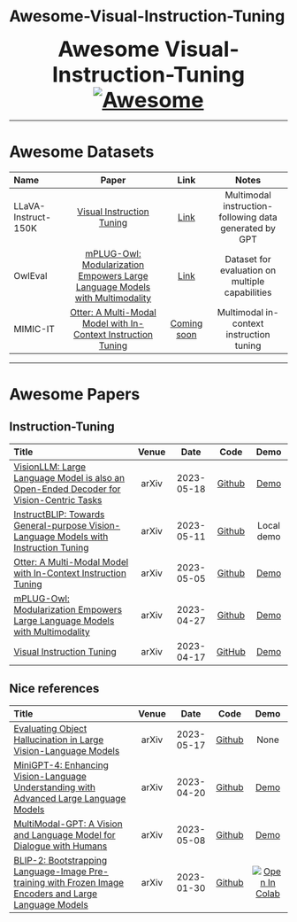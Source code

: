 # Awesome-Visual-Instruction-Tuning

<font size=6><center><big><b> Awesome Visual-Instruction-Tuning [![Awesome](https://awesome.re/badge.svg)](https://awesome.re) </b></big></center></font>

---

# Awesome Datasets

| Name | Paper | Link | Notes |
|:-----|:-----:|:----:|:-----:|
| LLaVA-Instruct-150K | [Visual Instruction Tuning](https://arxiv.org/pdf/2304.08485.pdf) | [Link](https://huggingface.co/datasets/liuhaotian/LLaVA-Instruct-150K) | Multimodal instruction-following data generated by GPT|
| OwlEval | [mPLUG-Owl: Modularization Empowers Large Language Models with Multimodality](https://arxiv.org/pdf/2304.14178.pdf) | [Link](https://github.com/X-PLUG/mPLUG-Owl/tree/main/OwlEval) | Dataset for evaluation on multiple capabilities |
| MIMIC-IT | [Otter: A Multi-Modal Model with In-Context Instruction Tuning](https://arxiv.org/pdf/2305.03726.pdf) | [Coming soon](https://github.com/Luodian/Otter) | Multimodal in-context instruction tuning |


---

# Awesome Papers

## Instruction-Tuning
|  Title  |   Venue  |   Date   |   Code   |   Demo   |
|:--------|:--------:|:--------:|:--------:|:--------:|
| [VisionLLM: Large Language Model is also an Open-Ended Decoder for Vision-Centric Tasks](https://arxiv.org/pdf/2305.11175.pdf) | arXiv | 2023-05-18 | [Github](https://github.com/OpenGVLab/VisionLLM) | [Demo](https://github.com/OpenGVLab/InternGPT) |
| [InstructBLIP: Towards General-purpose Vision-Language Models with Instruction Tuning](https://arxiv.org/pdf/2305.06500.pdf) | arXiv | 2023-05-11 | [Github](https://github.com/salesforce/LAVIS/tree/main/projects/instructblip) | Local demo |
| [Otter: A Multi-Modal Model with In-Context Instruction Tuning](https://arxiv.org/pdf/2305.03726.pdf) | arXiv | 2023-05-05 | [Github](https://github.com/Luodian/Otter) | [Demo](https://otter.cliangyu.com/) | 
| [mPLUG-Owl: Modularization Empowers Large Language Models with Multimodality](https://arxiv.org/pdf/2304.14178.pdf) | arXiv | 2023-04-27 | [Github](https://github.com/X-PLUG/mPLUG-Owl) | [Demo](https://www.modelscope.cn/studios/damo/mPLUG-Owl) |
| [Visual Instruction Tuning](https://arxiv.org/pdf/2304.08485.pdf) | arXiv | 2023-04-17 | [GitHub](https://github.com/haotian-liu/LLaVA) | [Demo](https://llava.hliu.cc/) |

## Nice references
|  Title  |   Venue  |   Date   |   Code   |   Demo   |
|:--------|:--------:|:--------:|:--------:|:--------:|
| [Evaluating Object Hallucination in Large Vision-Language Models](https://arxiv.org/pdf/2305.10355.pdf) | arXiv | 2023-05-17 | [Github](https://github.com/RUCAIBox/POPE) | None |
| [MiniGPT-4: Enhancing Vision-Language Understanding with Advanced Large Language Models](https://arxiv.org/pdf/2304.10592.pdf) | arXiv | 2023-04-20 | [Github](https://github.com/Vision-CAIR/MiniGPT-4) | [Demo](https://minigpt-4.github.io/) |
| [MultiModal-GPT: A Vision and Language Model for Dialogue with Humans](https://arxiv.org/pdf/2305.04790.pdf) | arXiv | 2023-05-08 | [Github](https://github.com/open-mmlab/Multimodal-GPT) | [Demo](https://mmgpt.openmmlab.org.cn/) |
| [BLIP-2: Bootstrapping Language-Image Pre-training with Frozen Image Encoders and Large Language Models](https://arxiv.org/pdf/2301.12597.pdf) | arXiv | 2023-01-30 | [Github](https://github.com/salesforce/LAVIS/tree/main/projects/blip2) | [![Open In Colab](https://colab.research.google.com/assets/colab-badge.svg)](https://colab.research.google.com/github/salesforce/LAVIS/blob/main/examples/blip2_instructed_generation.ipynb) | 


